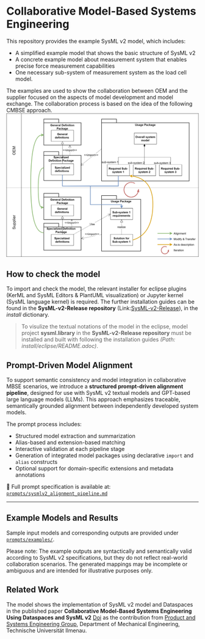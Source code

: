 # Collaborative Model-Based Systems Engineering
This repository provides the example SysML v2 model, which includes:
* A simplified example model that shows the basic structure of SysML v2 
* A concrete example model about measurement system that enables precise force measurement capabilities 
* One necessary sub-system of measurement system as the load cell model.  

The examples are used to show the collaboration between OEM and the supplier focused on the aspects of model development and model exchange. The collaboration process is based on the idea of the following CMBSE approach. 
![Collaboration process between OEM and suppliers using SysML v2 model](https://github.com/ziruili-tu-ilmenau/CMBSE/blob/60358f93b28067763363fb422bbe7f24ee35d2a5/image/Collaboration%20process%20between%20OEM%20and%20suppliers%20using%20SysML%20v2%20model.png)


## How to check the model
To import and check the model, the relevant installer for eclipse plugins (KerML and SysML Editors & PlantUML visualization) or Jupyter kernel (SysML language kernel) is required. 
The further installation guides can be found in the **SysML-v2-Release repository** (Link:[SysML-v2-Release](https://github.com/Systems-Modeling/SysML-v2-Release/tree/master)), in the _install_ dictionary.
> To visulize the textual notations of the model in the eclipse, model project **sysml.library** in the **SysML-v2-Release repository** must be installed and built with following the installation guides _(Path: install/eclipse/README.adoc)_. 

## Prompt-Driven Model Alignment

To support semantic consistency and model integration in collaborative MBSE scenarios, we introduce a **structured prompt-driven alignment pipeline**, designed for use with SysML v2 textual models and GPT-based large language models (LLMs). This approach emphasizes traceable, semantically grounded alignment between independently developed system models.

The prompt process includes:

- Structured model extraction and summarization  
- Alias-based and extension-based matching  
- Interactive validation at each pipeline stage  
- Generation of integrated model packages using declarative `import` and `alias` constructs  
- Optional support for domain-specific extensions and metadata annotations  

📄 Full prompt specification is available at:  
[`prompts/sysmlv2_alignment_pipeline.md`](./prompts/sysmlv2_alignment_pipeline.md)

---

## Example Models and Results

Sample input models and corresponding outputs are provided under [`prompts/examples/`](./prompts/examples/). 

Please note: The example outputs are syntactically and semantically valid according to SysML v2 specifications, but they do not reflect real-world collaboration scenarios. The generated mappings may be incomplete or ambiguous and are intended for illustrative purposes only.

## Related Work
The model shows the implementation of SysML v2 model and Dataspaces in the published paper **Collaborative Model-Based Systems Engineering Using Dataspaces and SysML v2** [Doi](https://doi.org/10.3390/systems12010018) as the contribution from [Product and Systems Engineering Group](https://www.tu-ilmenau.de/en/university/departments/department-of-mechanical-engineering/profile/institutes-and-groups/engineering-design-group), Department of Mechanical Engineering, Technische Universität Ilmenau.